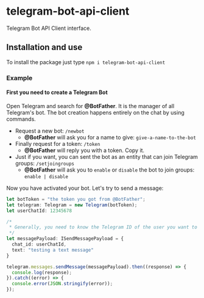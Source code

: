 # telegram-bot-api-client

Telegram Bot API Client interface.

## Installation and use

To install the package just type `npm i telegram-bot-api-client`

### Example

#### First you need to create a Telegram Bot
Open Telegram and search for **@BotFather**. It is the manager of all Telegram's bot.
The bot creation happens entirely on the chat by using commands.

- Request a new bot: `/newbot`
    - **@BotFather** will ask you for a name to give: `give-a-name-to-the-bot`
- Finally request for a token: `/token`
    - **@BotFather** will reply you with a token. Copy it.
- Just if you want, you can sent the bot as an entity that can join Telegram groups: `/setjoingroups`
    - **@BotFather** will ask you to `enable` or `disable` the bot to join groups: `enable | disable`

Now you have activated your bot. Let's try to send a message:

```typescript
let botToken = "the token you got from @BotFather";
let telegram: Telegram = new Telegram(botToken);
let userChatId: 12345678

/*
 * Generally, you need to know the Telegram ID of the user you want to involve in the action.
 */
let messagePayload: ISendMessagePayload = {
  chat_id: userChatId,
  text: "testing a text message"
}

telegram.messages.sendMessage(messagePayload).then((response) => {
  console.log(response);
}).catch((error) => {
  console.error(JSON.stringify(error));
});
```